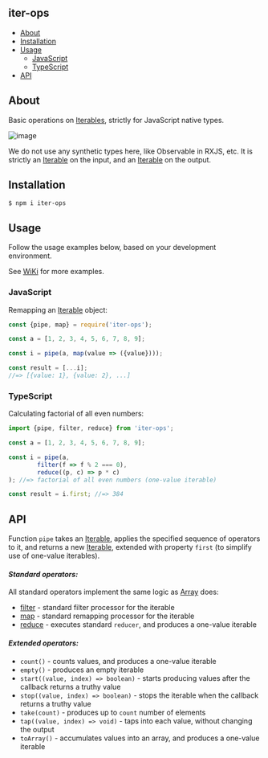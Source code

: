 iter-ops
--------

* [About](#about)
* [Installation](#installation)
* [Usage](#usage)
    * [JavaScript](#javascript)
    * [TypeScript](#typescript)
* [API](#api)

## About

Basic operations on [Iterables], strictly for JavaScript native types.

![image](https://user-images.githubusercontent.com/5108906/141700616-b3271d34-55ed-4b47-a34a-fff1ae86f895.png)

We do not use any synthetic types here, like Observable in RXJS, etc. It is strictly an [Iterable] on the input,
and an [Iterable] on the output.

## Installation

```
$ npm i iter-ops
```

## Usage

Follow the usage examples below, based on your development environment.

See [WiKi] for more examples.

### JavaScript

Remapping an [Iterable] object:

```js
const {pipe, map} = require('iter-ops');

const a = [1, 2, 3, 4, 5, 6, 7, 8, 9];

const i = pipe(a, map(value => ({value})));

const result = [...i];
//=> [{value: 1}, {value: 2}, ...]
```

### TypeScript

Calculating factorial of all even numbers:

```ts
import {pipe, filter, reduce} from 'iter-ops';

const a = [1, 2, 3, 4, 5, 6, 7, 8, 9];

const i = pipe(a,
        filter(f => f % 2 === 0),
        reduce((p, c) => p * c)
); //=> factorial of all even numbers (one-value iterable)

const result = i.first; //=> 384 
```

## API

Function `pipe` takes an [Iterable], applies the specified sequence of operators to it,
and returns a new [Iterable], extended with property `first` (to simplify use of one-value iterables).

#### <i>Standard operators:</i>

All standard operators implement the same logic as [Array] does: 

* [filter] - standard filter processor for the iterable
* [map] - standard remapping processor for the iterable
* [reduce] - executes standard `reducer`, and produces a one-value iterable  

#### <i>Extended operators:</i>

* `count()` - counts values, and produces a one-value iterable
* `empty()` - produces an empty iterable
* `start((value, index) => boolean)` - starts producing values after the callback returns a truthy value
* `stop((value, index) => boolean)` - stops the iterable when the callback returns a truthy value
* `take(count)` - produces up to `count` number of elements
* `tap((value, index) => void)` - taps into each value, without changing the output
* `toArray()` - accumulates values into an array, and produces a one-value iterable

[Iterable]:https://javascript.info/iterable
[Iterables]:https://javascript.info/iterable
[Array]:https://developer.mozilla.org/en-US/docs/Web/JavaScript/Reference/Global_Objects/Array
[map]:https://developer.mozilla.org/en-US/docs/Web/JavaScript/Reference/Global_Objects/Array/map
[filter]:https://developer.mozilla.org/en-US/docs/Web/JavaScript/Reference/Global_Objects/Array/filter
[reduce]:https://developer.mozilla.org/en-US/docs/Web/JavaScript/Reference/Global_Objects/Array/Reduce
[WiKi]:https://github.com/vitaly-t/iter-ops/wiki
